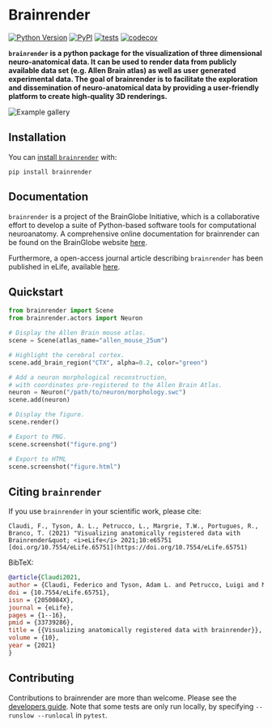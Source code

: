 # Brainrender

[![Python Version](https://img.shields.io/pypi/pyversions/brainrender.svg)](https://pypi.org/project/brainrender)
[![PyPI](https://img.shields.io/pypi/v/brainrender.svg)](https://pypi.org/project/brainrender)
[![tests](https://github.com/brainglobe/brainrender/workflows/tests/badge.svg)](https://github.com/brainglobe/brainrender/actions)
[![codecov](https://codecov.io/gh/brainglobe/brainrender/graph/badge.svg)](https://codecov.io/gh/brainglobe/brainrender)

**`brainrender` is a python package for the visualization of three dimensional neuro-anatomical data. It can be used to render data from publicly available data set (e.g. Allen Brain atlas) as well as user generated experimental data. The goal of brainrender is to facilitate the exploration and dissemination of neuro-anatomical data by providing a user-friendly platform to create high-quality 3D renderings.**

![Example gallery](https://iiif.elifesciences.org/lax/65751%2Felife-65751-fig3-v3.tif/full/,1500/0/default.jpg)


## Installation

You can [install `brainrender`](https://brainglobe.info/documentation/brainrender/installation.html) with:

```
pip install brainrender
```

## Documentation

`brainrender` is a project of the BrainGlobe Initiative, which is a collaborative effort to develop a suite of Python-based software tools for computational neuroanatomy. A comprehensive online documentation for brainrender can be found on the BrainGlobe website [here](https://brainglobe.info/documentation/brainrender/index.html).

Furthermore, a open-access journal article describing `brainrender` has been published in eLife, available [here](https://doi.org/10.7554/eLife.65751).


## Quickstart

``` python
from brainrender import Scene
from brainrender.actors import Neuron

# Display the Allen Brain mouse atlas.
scene = Scene(atlas_name="allen_mouse_25um")

# Highlight the cerebral cortex.
scene.add_brain_region("CTX", alpha=0.2, color="green")

# Add a neuron morphological reconstruction,
# with coordinates pre-registered to the Allen Brain Atlas.
neuron = Neuron("/path/to/neuron/morphology.swc")
scene.add(neuron)

# Display the figure.
scene.render()

# Export to PNG.
scene.screenshot("figure.png")

# Export to HTML
scene.screenshot("figure.html")

```

## Citing `brainrender`

If you use `brainrender` in your scientific work, please cite:
```
Claudi, F., Tyson, A. L., Petrucco, L., Margrie, T.W., Portugues, R.,  Branco, T. (2021) "Visualizing anatomically registered data with Brainrender&quot; <i>eLife</i> 2021;10:e65751 [doi.org/10.7554/eLife.65751](https://doi.org/10.7554/eLife.65751)
```

BibTeX:

``` bibtex
@article{Claudi2021,
author = {Claudi, Federico and Tyson, Adam L. and Petrucco, Luigi and Margrie, Troy W. and Portugues, Ruben and Branco, Tiago},
doi = {10.7554/eLife.65751},
issn = {2050084X},
journal = {eLife},
pages = {1--16},
pmid = {33739286},
title = {{Visualizing anatomically registered data with brainrender}},
volume = {10},
year = {2021}
}

```

## Contributing

Contributions to brainrender are more than welcome. Please see the [developers guide](https://brainglobe.info/community/developers/index.html). Note that some tests are only run locally, by specifying `--runslow --runlocal` in `pytest`.
